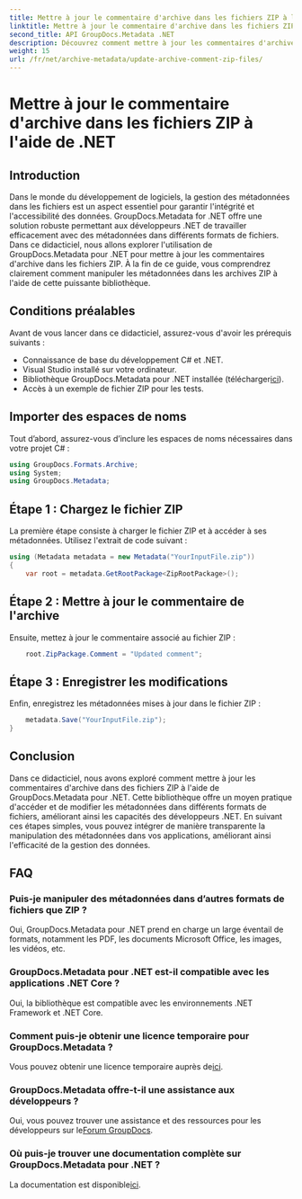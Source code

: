 ```yaml
---
title: Mettre à jour le commentaire d'archive dans les fichiers ZIP à l'aide de .NET
linktitle: Mettre à jour le commentaire d'archive dans les fichiers ZIP à l'aide de .NET
second_title: API GroupDocs.Metadata .NET
description: Découvrez comment mettre à jour les commentaires d'archive dans des fichiers ZIP à l'aide de GroupDocs.Metadata pour .NET. Améliorez facilement la gestion des métadonnées dans les applications C#.
weight: 15
url: /fr/net/archive-metadata/update-archive-comment-zip-files/
---
```


# Mettre à jour le commentaire d'archive dans les fichiers ZIP à l'aide de .NET

## Introduction
Dans le monde du développement de logiciels, la gestion des métadonnées dans les fichiers est un aspect essentiel pour garantir l'intégrité et l'accessibilité des données. GroupDocs.Metadata for .NET offre une solution robuste permettant aux développeurs .NET de travailler efficacement avec des métadonnées dans différents formats de fichiers. Dans ce didacticiel, nous allons explorer l'utilisation de GroupDocs.Metadata pour .NET pour mettre à jour les commentaires d'archive dans les fichiers ZIP. À la fin de ce guide, vous comprendrez clairement comment manipuler les métadonnées dans les archives ZIP à l'aide de cette puissante bibliothèque.
## Conditions préalables
Avant de vous lancer dans ce didacticiel, assurez-vous d'avoir les prérequis suivants :
- Connaissance de base du développement C# et .NET.
- Visual Studio installé sur votre ordinateur.
-  Bibliothèque GroupDocs.Metadata pour .NET installée (télécharger[ici](https://releases.groupdocs.com/metadata/net/)).
- Accès à un exemple de fichier ZIP pour les tests.

## Importer des espaces de noms
Tout d’abord, assurez-vous d’inclure les espaces de noms nécessaires dans votre projet C# :
```csharp
using GroupDocs.Formats.Archive;
using System;
using GroupDocs.Metadata;
```
## Étape 1 : Chargez le fichier ZIP
La première étape consiste à charger le fichier ZIP et à accéder à ses métadonnées. Utilisez l'extrait de code suivant :
```csharp
using (Metadata metadata = new Metadata("YourInputFile.zip"))
{
    var root = metadata.GetRootPackage<ZipRootPackage>();
```
## Étape 2 : Mettre à jour le commentaire de l'archive
Ensuite, mettez à jour le commentaire associé au fichier ZIP :
```csharp
    root.ZipPackage.Comment = "Updated comment";
```
## Étape 3 : Enregistrer les modifications
Enfin, enregistrez les métadonnées mises à jour dans le fichier ZIP :
```csharp
    metadata.Save("YourInputFile.zip");
}
```

## Conclusion
Dans ce didacticiel, nous avons exploré comment mettre à jour les commentaires d'archive dans des fichiers ZIP à l'aide de GroupDocs.Metadata pour .NET. Cette bibliothèque offre un moyen pratique d'accéder et de modifier les métadonnées dans différents formats de fichiers, améliorant ainsi les capacités des développeurs .NET. En suivant ces étapes simples, vous pouvez intégrer de manière transparente la manipulation des métadonnées dans vos applications, améliorant ainsi l'efficacité de la gestion des données.

## FAQ
### Puis-je manipuler des métadonnées dans d’autres formats de fichiers que ZIP ?
Oui, GroupDocs.Metadata pour .NET prend en charge un large éventail de formats, notamment les PDF, les documents Microsoft Office, les images, les vidéos, etc.
### GroupDocs.Metadata pour .NET est-il compatible avec les applications .NET Core ?
Oui, la bibliothèque est compatible avec les environnements .NET Framework et .NET Core.
### Comment puis-je obtenir une licence temporaire pour GroupDocs.Metadata ?
 Vous pouvez obtenir une licence temporaire auprès de[ici](https://purchase.groupdocs.com/temporary-license/).
### GroupDocs.Metadata offre-t-il une assistance aux développeurs ?
 Oui, vous pouvez trouver une assistance et des ressources pour les développeurs sur le[Forum GroupDocs](https://forum.groupdocs.com/c/metadata/14).
### Où puis-je trouver une documentation complète sur GroupDocs.Metadata pour .NET ?
 La documentation est disponible[ici](https://tutorials.groupdocs.com/metadata/net/).